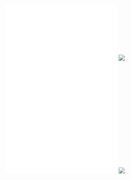 ![](/Notatki/Semestr%203/Języki%20programowania/Labolatoria/Labolatoria%205/Project/frontend/pom.xml)
![](/Notatki/Semestr%203/Języki%20programowania/Labolatoria/Labolatoria%205/Project/frontend/src/main/resources/META-INF/MANIFEST.MF)
![](/Notatki/Semestr%203/Języki%20programowania/Labolatoria/Labolatoria%205/Project/frontend/src/main/java/module-info.java)
![](/Notatki/Semestr%203/Języki%20programowania/Labolatoria/Labolatoria%205/Project/frontend/src/main/java/pl/edu/pwr/student/djablonski/GUI/Main.java)
![](/Notatki/Semestr%203/Języki%20programowania/Labolatoria/Labolatoria%205/Project/frontend/src/main/java/pl/edu/pwr/student/djablonski/GUI/Main.form)
